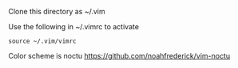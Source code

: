 Clone this directory as ~/.vim

Use the following in ~/.vimrc to activate

```
source ~/.vim/vimrc
```

Color scheme is noctu
    https://github.com/noahfrederick/vim-noctu
